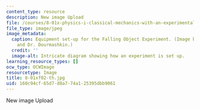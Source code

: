 ```yaml
---
content_type: resource
description: New image Upload
file: /courses/8-01x-physics-i-classical-mechanics-with-an-experimental-focus-fall-2002/160c94cf65d7d8a774a125395dbb9061_8-01xf02-th.jpg
file_type: image/jpeg
image_metadata:
  caption: Equipment set-up for the Falling Object Experiment. (Image by Prof. King
    and Dr. Dourmashkin.)
  credit: ''
  image-alt: Intricate diagram showing how an experiment is set up.
learning_resource_types: []
ocw_type: OCWImage
resourcetype: Image
title: 8-01xf02-th.jpg
uid: 160c94cf-65d7-d8a7-74a1-25395dbb9061
---
```

New image Upload

